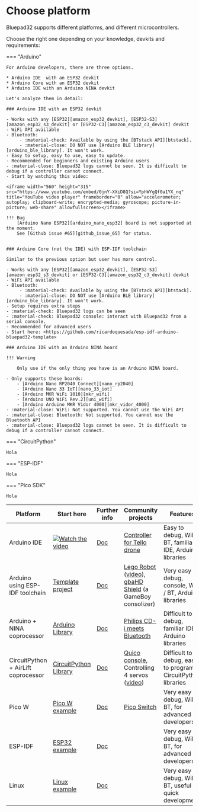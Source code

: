 # Choose platform

Bluepad32 supports different platforms, and different microcontrollers.

Choose the right one depending on your knowledge, devkits and requirements:

=== "Arduino"

    For Arduino developers, there are three options.

    * Arduino IDE  with an ESP32 devkit
    * Arduino Core with an ESP32 devkit
    * Arduino IDE with an Arduino NINA devkit

    Let's analyze them in detail:

    ### Arduino IDE with an ESP32 devkit

    - Works with any [ESP32][amazon_esp32_devkit], [ESP32-S3][amazon_esp32_s3_devkit] or [ESP32-C3][amazon_esp32_c3_devkit] devkit
    - WiFi API available
    - Bluetooth:
         - :material-check: Available by using the [BTstack API][btstack].
         - :material-close: DO NOT use [Arduino BLE library][arduino_ble_library]. It won't work.
    - Easy to setup, easy to use, easy to update.
    - Recommended for beginners and existing Arduino users
    - :material-close: Bluepad32 logs cannot be seen. It is difficult to debug if a controller cannot connect.
    - Start by watching this video:

    <iframe width="560" height="315" src="https://www.youtube.com/embed/0jnY-XXiD8Q?si=YphWYgQf0a1YX_nq" title="YouTube video player" frameborder="0" allow="accelerometer; autoplay; clipboard-write; encrypted-media; gyroscope; picture-in-picture; web-share" allowfullscreen></iframe>

    !!! Bug
        [Arduino Nano ESP32][arduino_nano_esp32] board is not supported at the moment.
        See [Github issue #65][github_issue_65] for status.


    ### Arduino Core (not the IDE) with ESP-IDF toolchain

    Similar to the previous option but user has more control.

    - Works with any [ESP32][amazon_esp32_devkit], [ESP32-S3][amazon_esp32_s3_devkit] or [ESP32-C3][amazon_esp32_c3_devkit] devkit
    - WiFi API available
    - Bluetooth:
         - :material-check: Available by using the [BTstack API][btstack].
         - :material-close: DO NOT use [Arduino BLE library][arduino_ble_library]. It won't work.
    - Setup requires extra steps
    - :material-check: Bluepad32 logs can be seen
    - :material-check: Bluepad32 console: interact with Bluepad32 from a serial console.
    - Recommended for advanced users
    - Start here: <https://github.com/ricardoquesada/esp-idf-arduino-bluepad32-template>

    ### Arduino IDE with an Arduino NINA board

    !!! Warning

        Only use if the only thing you have is an Arduino NINA board.

    - Only supports these boards:
        - [Arduino Nano RP2040 Connect][nano_rp2040]
        - [Arduino Nano 33 IoT][nano_33_iot]
        - [Arduino MKR WiFi 1010][mkr_wifi]
        - [Arduino UNO WiFi Rev.2][uni_wifi]
        - [Arduino Arduino MKR Vidor 4000][mkr_vidor_4000]
    - :material-close: WiFi: Not supported. You cannot use the WiFi API
    - :material-close: Bluetooth: Not supported. You cannot use the Bluetooth API
    - :material-close: Bluepad32 logs cannot be seen. It is difficult to debug if a controller cannot connect.

=== "CircuitPython"

    Hola

=== "ESP-IDF"

    Hola

=== "Pico SDK"

    Hola

| Platform                            | Start here                                                        | Further info        | Community projects                                                                                        | Features                                                     |
|-------------------------------------|-------------------------------------------------------------------|---------------------|-----------------------------------------------------------------------------------------------------------|--------------------------------------------------------------|
| Arduino IDE                         | [![Watch the video][youtube_image]](https://youtu.be/0jnY-XXiD8Q) | [Doc][plat_arduino] | [Controller for Tello drone][tello]                                                                       | Easy to debug, WiFi / BT, familiar IDE, Arduino libraries    |
| Arduino using ESP-IDF toolchain     | [Template project][esp-idf-bluepad32-arduino]                     | [Doc][plat_arduino] | [Lego Robot][esp32_example] ([video][esp32_video]), [gbaHD Shield][esp32_example2] (a GameBoy consolizer) | Very easy to debug, console, WiFi / BT, Arduino libraries    |
| Arduino + NINA coprocessor          | [Arduino Library][bp32-arduino]                                   | [Doc][plat_nina]    | [Philips CD-i meets Bluetooth][nina_example]                                                              | Difficult to debug, familiar IDE, Arduino libraries          |
| CircuitPython + AirLift coprocessor | [CircuitPython Library][bp32-circuitpython]                       | [Doc][plat_airlift] | [Quico console][airlift_example], Controlling 4 servos ([video][airlift_video])                           | Difficult to debug, easy to program, CircuitPython libraries |
| Pico W                              | [Pico W example][pico-w-example]                                  | [Doc][plat_custom]  | [Pico Switch][pico_switch]                                                                                | Very easy to debug, WiFi / BT, for advanced developers       |
| ESP-IDF                             | [ESP32 example][esp32-example]                                    | [Doc][plat_custom]  |                                                                                                           | Very easy to debug, WiFi / BT, for advanced developers       |
| Linux                               | [Linux example][linux-example]                                    | [Doc][plat_custom]  |                                                                                                           | Very easy to debug, WiFi / BT, useful for quick development  | 

[airlift_example]: https://gitlab.com/ricardoquesada/quico

[airlift_video]: https://twitter.com/makermelissa/status/1482596378282913793

[arduino-esp-idf-example]: https://github.com/ricardoquesada/esp-idf-arduino-bluepad32-template

[arduino-ide-example]: https://www.youtube.com/watch?v=0jnY-XXiD8Q

[bp32-arduino]: https://github.com/ricardoquesada/bluepad32-arduino

[bp32-circuitpython]: https://github.com/ricardoquesada/bluepad32-circuitpython

[esp-idf-bluepad32-arduino]: https://github.com/ricardoquesada/esp-idf-arduino-bluepad32-template

[esp32-example]: examples/esp32/

[esp32_example2]: https://github.com/ManCloud/GBAHD-Shield

[esp32_example]: https://github.com/antonvh/LMS-uart-esp/blob/main/Projects/LMS-ESP32/BluePad32_idf/README.md

[esp32_video]: https://www.instagram.com/p/Ca7T6twKZ0B/

[linux-example]: examples/linux

[nina_example]: https://eyskens.me/cd-i-meets-bluetooth/

[pico-w-example]: examples/pico_w/

[pico_switch]: https://github.com/juan518munoz/PicoSwitch-WirelessGamepadAdapter

[plat_airlift]: docs/plat_airlift.md

[plat_arduino]: docs/plat_arduino.md

[plat_custom]: docs/adding_new_platform.md

[plat_mightymiggy]: docs/plat_mightymiggy.md

[plat_nina]: docs/plat_nina.md

[plat_unijoysticle]: docs/plat_unijoysticle.md

[tello]: https://github.com/jsolderitsch/ESP32Controller

[youtube_image]: https://lh3.googleusercontent.com/pw/AJFCJaXiDBy3NcQBBB-WFFVCsvYBs8szExsYQVwG5qqBTtKofjzZtJv_6GSL7_LfYRiypF1K0jjjgziXJuxAhoEawvzV84hlbmVTrGeXQYpVnpILZwWkbFi-ccX4lEzEbYXX-UbsEzpHLhO8qGVuwxOl7I_h1Q=-no?authuser=0

[github_issue_65]: https://github.com/ricardoquesada/bluepad32/issues/65

[arduino_nano_esp32]: https://store-usa.arduino.cc/products/nano-esp32

[amazon_esp32_devkit]: https://www.amazon.com/s?k=esp32+devkit

[amazon_esp32_s3_devkit]: https://www.amazon.com/s?k=esp32-s3+devkit

[amazon_esp32_c3_devkit]: https://www.amazon.com/s?k=esp32-c3+devkit

[btstack]: https://github.com/bluekitchen/btstack

[arduino_ble_library]: https://www.arduino.cc/reference/en/libraries/arduinoble/

[nano_rp2040]: https://store-usa.arduino.cc/products/arduino-nano-rp2040-connect-with-headers

[nano_33_iot]: https://store-usa.arduino.cc/products/arduino-nano-33-iot

[mkr_wifi]: https://store-usa.arduino.cc/products/arduino-mkr-wifi-1010

[uni_wifi]: https://store-usa.arduino.cc/products/arduino-uno-wifi-rev2

[mkr_vidor_4000]: https://store.arduino.cc/products/arduino-mkr-vidor-4000
